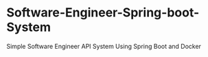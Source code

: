 # Software-Engineer-Spring-boot-System
Simple Software Engineer API System Using Spring Boot and Docker
